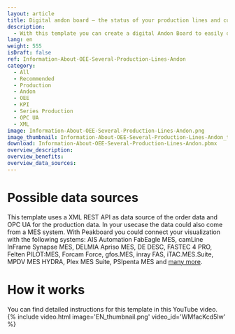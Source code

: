 ```yaml
---
layout: article
title: Digital andon board – the status of your production lines and current OEE values at a glance
description: 
  - With this template you can create a digital Andon Board to easily display important key figures of your production lines in real time. Production staff can automatically see important information such as a customer's current order, overall equipment effectiveness (OEE) and the production status at a glance. With real-time visualization of problems in typical Andon Board signal colors, you can keep an eye on problem messages and respond by correcting the fault at lightning speed - increasing productivity and reducing material waste. Download now and get started!
lang: en
weight: 555
isDraft: false
ref: Information-About-OEE-Several-Production-Lines-Andon
category:
  - All
  - Recommended
  - Production
  - Andon
  - OEE
  - KPI
  - Series Production
  - OPC UA
  - XML
image: Information-About-OEE-Several-Production-Lines-Andon.png
image_thumbnail: Information-About-OEE-Several-Production-Lines-Andon_thumbnail.png
download: Information-About-OEE-Several-Production-Lines-Andon.pbmx
overview_description:
overview_benefits:
overview_data_sources:
---
```

# Possible data sources
This template uses a XML REST API as data source of the order data and OPC UA for the production data. In your usecase the data could also come from a MES system. With Peakboard you could connect your visualization with the following systems: AIS Automation FabEagle MES, camLine InFrame Synapse MES, DELMIA Apriso MES, DE DESC, FASTEC 4 PRO, Felten PILOT:MES, Forcam Force, gfos.MES, inray FAS, iTAC.MES.Suite, MPDV MES HYDRA, Plex MES Suite, PSIpenta MES and [many more](https://peakboard.com/en/interfaces/).

# How it works
You can find detailed instructions for this template in this YouTube video.
{% include video.html image='EN_thumbnail.png' video_id='WMfacKcd5lw' %}


